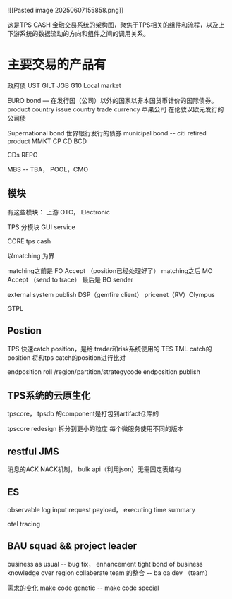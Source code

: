 ![[Pasted image 20250607155858.png]]

这是TPS CASH 金融交易系统的架构图，聚焦于TPS相关的组件和流程，以及上下游系统的数据流动的方向和组件之间的调用关系。

# 主要交易的产品有  
政府债 UST GILT JGB G10
Local market

EURO bond — 在发行国（公司）以外的国家以非本国货币计价的国际债券。
product country
issue country
trade currency
苹果公司 在伦敦以欧元发行的公司债

Supernational bond 世界银行发行的债券
municipal bond -- citi retired product
MMKT CP CD BCD

CDs 
REPO

MBS -- TBA， POOL，CMO 

## 模块
有这些模块：
上游 OTC， Electronic

TPS 分模块
GUI service

CORE tps cash

以matching 为界

matching之前是 FO Accept （position已经处理好了）
matching之后 MO Accept （send to trace）
最后是 BO sender

external system publish
DSP（gemfire client） pricenet（RV）Olympus

GTPL

## Postion
TPS 快速catch position，是给 trader和risk系统使用的
TES TML catch的position 将和tps catch的position进行比对

endposition roll     /region/partition/strategycode
endposition publish


## TPS系统的云原生化
tpscore， tpsdb 的component是打包到artifact仓库的

tpscore redesign 拆分到更小的粒度
每个微服务使用不同的版本


## restful JMS
消息的ACK NACK机制， 
bulk api（利用json）无需固定表结构

## ES
observable log
 input request payload，
 executing time summary

otel tracing

## BAU squad && project leader
 business as usual -- bug fix， enhancement
tight bond of business knowledge
over region collaberate
team 的整合 -- ba qa dev （team）

需求的变化
make code genetic -- make code special 







